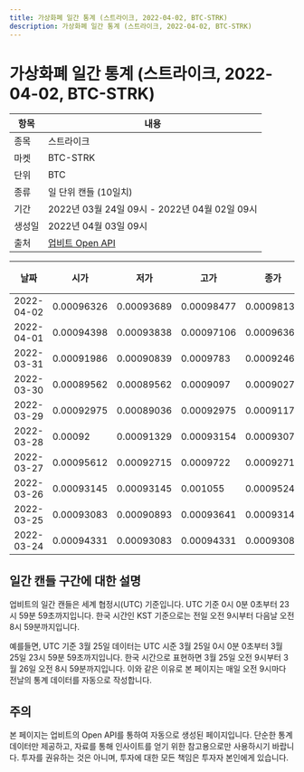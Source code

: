 ```yaml
---
title: 가상화폐 일간 통계 (스트라이크, 2022-04-02, BTC-STRK)
description: 가상화폐 일간 통계 (스트라이크, 2022-04-02, BTC-STRK)
---
```



가상화폐 일간 통계 (스트라이크, 2022-04-02, BTC-STRK)
===

|항목|내용|
|--|--|
|종목|스트라이크|
|마켓|BTC-STRK|
|단위|BTC|
|종류|일 단위 캔들 (10일치)|
|기간|2022년 03월 24일 09시 - 2022년 04월 02일 09시|
|생성일|2022년 04월 03일 09시|
|출처|[업비트 Open API](https://docs.upbit.com)|


|날짜|시가|저가|고가|종가|비고|
|--|--|--|--|--|--|
|2022-04-02|0.00096326|0.00093689|0.00098477|0.00098136|    |
|2022-04-01|0.00094398|0.00093838|0.00097106|0.0009636|    |
|2022-03-31|0.00091986|0.00090839|0.0009783|0.00092462|    |
|2022-03-30|0.00089562|0.00089562|0.0009097|0.00090276|    |
|2022-03-29|0.00092975|0.00089036|0.00092975|0.00091174|    |
|2022-03-28|0.00092|0.00091329|0.00093154|0.00093077|    |
|2022-03-27|0.00095612|0.00092715|0.0009722|0.00092715|    |
|2022-03-26|0.00093145|0.00093145|0.001055|0.00095242|    |
|2022-03-25|0.00093083|0.00090893|0.00093641|0.00093145|    |
|2022-03-24|0.00094331|0.00093083|0.00094331|0.00093083|    |


일간 캔들 구간에 대한 설명
---


업비트의 일간 캔들은 세계 협정시(UTC) 기준입니다. 
UTC 기준 0시 0분 0초부터 23시 59분 59초까지입니다. 
한국 시간인 KST 기준으로는 전일 오전 9시부터 다음날 오전 8시 59분까지입니다. 


예를들면, UTC 기준 3월 25일 데이터는 UTC 시준 3월 25일 0시 0분 0초부터 3월 25일 23시 59분 59초까지입니다. 
한국 시간으로 표현하면 3월 25일 오전 9시부터 3월 26일 오전 8시 59분까지입니다. 
이와 같은 이유로 본 페이지는 매일 오전 9시마다 전날의 통계 데이터를 자동으로 작성합니다. 


주의
---


본 페이지는 업비트의 Open API를 통하여 자동으로 생성된 페이지입니다. 
단순한 통계 데이터만 제공하고, 자료를 통해 인사이트를 얻기 위한 참고용으로만 사용하시기 바랍니다. 
투자를 권유하는 것은 아니며, 투자에 대한 모든 책임은 투자자 본인에게 있습니다. 
